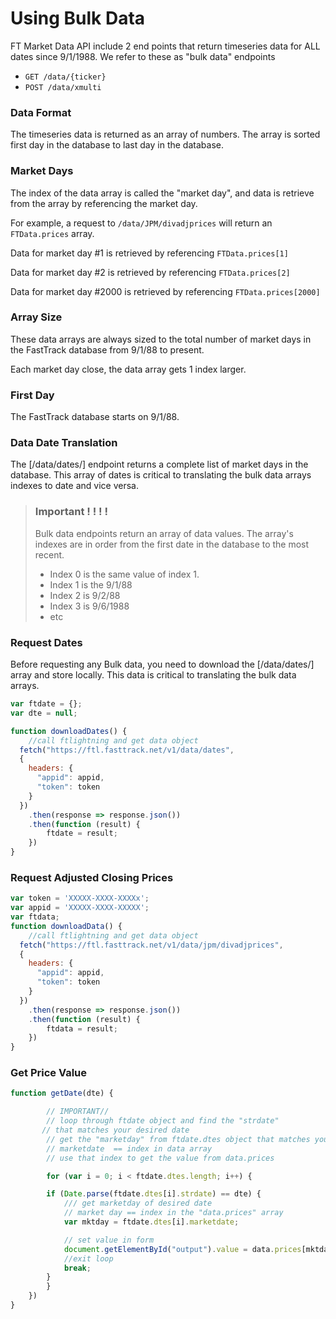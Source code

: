 # Using Bulk Data

<!--
title: "My code snippet"
lineNumbers: true
-->

FT Market Data API include 2 end points that return timeseries data for ALL dates since 9/1/1988. We refer to these as "bulk data" endpoints

- `GET /data/{ticker}`
- `POST /data/xmulti`


### Data Format
The timeseries data is returned as an array of numbers. The array is sorted first day in the database to last day in the database. 

### Market Days

The index of the data array is called the "market day", and data is retrieve from the array by referencing the market day.

For example, a request to `/data/JPM/divadjprices` will return an `FTData.prices` array.

Data for market day #1 is retrieved by referencing `FTData.prices[1]`

Data for market day #2 is retrieved by referencing `FTData.prices[2]`

Data for market day #2000 is retrieved by referencing `FTData.prices[2000]`



### Array Size
These data arrays are always sized to the total number of market days in the FastTrack database from 9/1/88 to present. 

Each market day close, the data array gets 1 index larger.


### First Day
The FastTrack database starts on 9/1/88. 


### Data Date Translation
The [/data/dates/] endpoint returns a complete list of market days in the database. This array of dates is critical to translating the bulk data arrays indexes to date and vice versa.


<!-- theme: warning -->
>### Important ! ! ! !
>Bulk data endpoints return an array of data values. The array's indexes are in order from the first date in the database to the most recent. 
>- Index 0 is the same value of index 1. 
>- Index 1 is the 9/1/88
>- Index 2 is 9/2/88
>- Index 3 is 9/6/1988
>- etc


### Request Dates

Before requesting any Bulk data, you need to download the [/data/dates/] array and store locally. This data is critical to translating the bulk data arrays.


```javascript
var ftdate = {};
var dte = null;

function downloadDates() {
    //call ftlightning and get data object
  fetch("https://ftl.fasttrack.net/v1/data/dates", 
  {
    headers: {
      "appid": appid,
      "token": token
    }
  })
	.then(response => response.json())
	.then(function (result) {
	    ftdate = result;
	})
}
```


### Request Adjusted Closing Prices
```javascript
var token = 'XXXXX-XXXX-XXXXx';
var appid = 'XXXXX-XXXX-XXXXX';
var ftdata;
function downloadData() {
    //call ftlightning and get data object
  fetch("https://ftl.fasttrack.net/v1/data/jpm/divadjprices", 
  {
    headers: {
      "appid": appid,
      "token": token
    }
  })
	.then(response => response.json())
	.then(function (result) {
	    ftdata = result;
	})
}
```


### Get Price Value

```javascript
function getDate(dte) {

	    // IMPORTANT//
	    // loop through ftdate object and find the "strdate"
       // that matches your desired date
	    // get the "marketday" from ftdate.dtes object that matches your desired date
	    // marketdate  == index in data array
	    // use that index to get the value from data.prices

	    for (var i = 0; i < ftdate.dtes.length; i++) {

		if (Date.parse(ftdate.dtes[i].strdate) == dte) {
		    /// get marketday of desired date
		    // market day == index in the "data.prices" array
		    var mktday = ftdate.dtes[i].marketdate;

		    // set value in form
		    document.getElementById("output").value = data.prices[mktday]
		    //exit loop
		    break;
		}
	    }
	})
}
```
